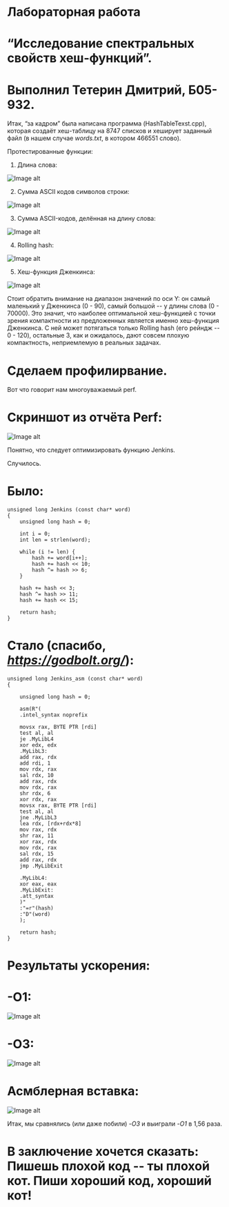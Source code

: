 # Лабораторная работа
# “Исследование спектральных свойств хеш-функций”.
# Выполнил Тетерин Дмитрий, Б05-932.

Итак, “за кадром” была написана программа (HashTableTexst.cpp), которая создаёт хеш-таблицу на 8747 списков и хеширует заданный файл (в нашем случае *words.txt*, в котором 466551 слово).

Протестированные функции:

1) Длина слова: 

![Image alt](https://github.com/DancingWithWolves/ASM/raw/newHashTable/NewHashTable/graphs/Word_length.png)

2) Сумма ASCII кодов символов строки: 

![Image alt](https://github.com/DancingWithWolves/ASM/raw/newHashTable/NewHashTable/graphs/ASCII_sum.png)

3) Сумма ASCII-кодов, делённая на длину слова:

![Image alt](https://github.com/DancingWithWolves/ASM/raw/newHashTable/NewHashTable/graphs/ASCII_sum_divided_by_len.png)

4) Rolling hash: 

![Image alt](https://github.com/DancingWithWolves/ASM/raw/newHashTable/NewHashTable/graphs/Rolling_hash.png)

5) Хеш-функция Дженкинса: 

![Image alt](https://github.com/DancingWithWolves/ASM/raw/newHashTable/NewHashTable/graphs/Jenkins.png)

Стоит обратить внимание на диапазон значений по оси Y: он самый маленький у Дженкинса (0 - 90), самый большой -- у длины слова (0 - 70000). Это значит, что наиболее оптимальной хеш-функцией с точки зрения компактности из предложенных является именно хеш-функция Дженкинса. С ней может потягаться только Rolling hash (его рейндж -- 0 - 120), остальные 3, как и ожидалось, дают совсем плохую компактность, неприемлемую в реальных задачах.


# Сделаем профилирвание.
Вот что говорит нам многоуважаемый perf.

# Скриншот из отчёта Perf:
![Image alt](https://github.com/DancingWithWolves/ASM/raw/newHashTable/NewHashTable/graphs/opt_0.png)

Понятно, что следует оптимизировать функцию Jenkins.

Случилось.
# Было:
```
unsigned long Jenkins (const char* word) 
{   
    unsigned long hash = 0;

    int i = 0;
    int len = strlen(word);

    while (i != len) {
        hash += word[i++];
        hash += hash << 10;
        hash ^= hash >> 6;
    }

    hash += hash << 3;
    hash ^= hash >> 11;
    hash += hash << 15;

    return hash;
}
```
# Стало (спасибо, *https://godbolt.org/*):
```
unsigned long Jenkins_asm (const char* word)
{

    unsigned long hash = 0;

    asm(R"(
    .intel_syntax noprefix

    movsx rax, BYTE PTR [rdi]
    test al, al
    je .MyLibL4
    xor edx, edx
    .MyLibL3:
    add rax, rdx
    add rdi, 1
    mov rdx, rax
    sal rdx, 10
    add rax, rdx
    mov rdx, rax
    shr rdx, 6
    xor rdx, rax
    movsx rax, BYTE PTR [rdi]
    test al, al
    jne .MyLibL3
    lea rdx, [rdx+rdx*8]
    mov rax, rdx
    shr rax, 11
    xor rax, rdx
    mov rdx, rax
    sal rdx, 15
    add rax, rdx
    jmp .MyLibExit

    .MyLibL4:
    xor eax, eax
    .MyLibExit:
    .att_syntax
    )"
    :"=r"(hash)
    :"D"(word)
    );

    return hash;
}
```

# Результаты ускорения:

# -O1:

![Image alt](https://github.com/DancingWithWolves/ASM/raw/newHashTable/NewHashTable/graphs/opt_1_out.png)

# -O3:

![Image alt](https://github.com/DancingWithWolves/ASM/raw/newHashTable/NewHashTable/graphs/opt_3_out.png)

# Асмблерная вставка:

![Image alt](https://github.com/DancingWithWolves/ASM/raw/newHashTable/NewHashTable/graphs/after_asm.png)

Итак, мы сравнялись (или даже побили) *-O3* и выиграли *-O1* в 1,56 раза.

# В заключение хочется сказать: Пишешь плохой код -- ты плохой кот. Пиши хороший код, хороший кот!

